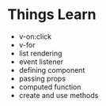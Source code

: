 # Things Learn
- v-on:click
- v-for
- list rendering
- event listener
- defining component
- passing props
- computed function
- create and use methods
